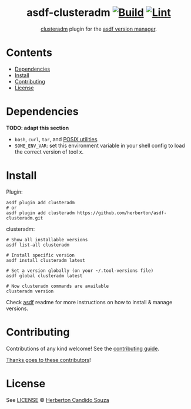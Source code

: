 <div align="center">

# asdf-clusteradm [![Build](https://github.com/herberton/asdf-clusteradm/actions/workflows/build.yml/badge.svg)](https://github.com/herberton/asdf-clusteradm/actions/workflows/build.yml) [![Lint](https://github.com/herberton/asdf-clusteradm/actions/workflows/lint.yml/badge.svg)](https://github.com/herberton/asdf-clusteradm/actions/workflows/lint.yml)

[clusteradm](https://github.com/open-cluster-management-io/clusteradm) plugin for the [asdf version manager](https://asdf-vm.com).

</div>

# Contents

- [Dependencies](#dependencies)
- [Install](#install)
- [Contributing](#contributing)
- [License](#license)

# Dependencies

**TODO: adapt this section**

- `bash`, `curl`, `tar`, and [POSIX utilities](https://pubs.opengroup.org/onlinepubs/9699919799/idx/utilities.html).
- `SOME_ENV_VAR`: set this environment variable in your shell config to load the correct version of tool x.

# Install

Plugin:

```shell
asdf plugin add clusteradm
# or
asdf plugin add clusteradm https://github.com/herberton/asdf-clusteradm.git
```

clusteradm:

```shell
# Show all installable versions
asdf list-all clusteradm

# Install specific version
asdf install clusteradm latest

# Set a version globally (on your ~/.tool-versions file)
asdf global clusteradm latest

# Now clusteradm commands are available
clusteradm version
```

Check [asdf](https://github.com/asdf-vm/asdf) readme for more instructions on how to
install & manage versions.

# Contributing

Contributions of any kind welcome! See the [contributing guide](contributing.md).

[Thanks goes to these contributors](https://github.com/herberton/asdf-clusteradm/graphs/contributors)!

# License

See [LICENSE](LICENSE) © [Herberton Candido Souza](https://github.com/herberton/)
